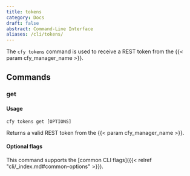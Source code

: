 ```yaml
---
title: tokens
category: Docs
draft: false
abstract: Command-Line Interface
aliases: /cli/tokens/
---
```


The `cfy tokens` command is used to receive a REST token from the {{< param cfy_manager_name >}}.

## Commands

### get

#### Usage
`cfy tokens get [OPTIONS]`

Returns a valid REST token from the {{< param cfy_manager_name >}}.

#### Optional flags
This command supports the [common CLI flags]({{< relref "cli/_index.md#common-options" >}}).
